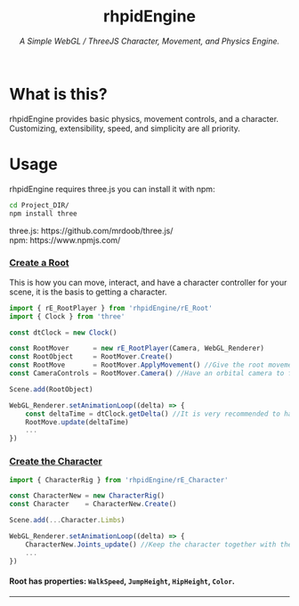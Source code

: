 <h1 align="center">rhpidEngine</h1>
<p align="center"><i>A Simple WebGL / ThreeJS Character, Movement, and Physics Engine.</i></p>
<br>
<h1>What is this?</h1>
<p>rhpidEngine provides basic physics, movement controls, and a character.<br>
Customizing, extensibility, speed, and simplicity are all priority.</p>
<h1>Usage</h1>
<p>rhpidEngine requires three.js you can install it with npm:</p>

```bash 
cd Project_DIR/
npm install three
```
<p>three.js: https://github.com/mrdoob/three.js/<br>
npm: https://www.npmjs.com/</p>
<h3><ins>Create a Root</ins></h3>
<p>This is how you can move, interact, and have a character controller for your scene, it is the basis to getting a character.</p>

```javascript
import { rE_RootPlayer } from 'rhpidEngine/rE_Root'
import { Clock } from 'three'

const dtClock = new Clock()

const RootMover      = new rE_RootPlayer(Camera, WebGL_Renderer)
const RootObject     = RootMover.Create()
const RootMove       = RootMover.ApplyMovement() //Give the root movement, this is hooked to rE_Bind
const CameraControls = RootMover.Camera() //Have an orbital camera to follow the root, this is hooked to rE_Bind and updated within optionally if created.

Scene.add(RootObject)

WebGL_Renderer.setAnimationLoop((delta) => {
	const deltaTime = dtClock.getDelta() //It is very recommended to have deltaTime for movement.
	RootMove.update(deltaTime)
	...
})
```

<h3><ins>Create the Character</ins></h3>

```javascript
import { CharacterRig } from 'rhpidEngine/rE_Character'

const CharacterNew = new CharacterRig()
const Character    = CharacterNew.Create()

Scene.add(...Character.Limbs)

WebGL_Renderer.setAnimationLoop((delta) => {
	CharacterNew.Joints_update() //Keep the character together with the root
	...
})
```

<h4>Root has properties: <code>WalkSpeed</code>, <code>JumpHeight</code>, <code>HipHeight</code>, <code>Color</code>.</h4>

---